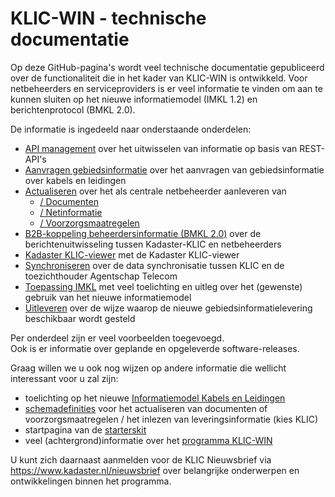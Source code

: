 ﻿# KLIC-WIN - technische documentatie

Op deze GitHub-pagina's wordt veel technische documentatie gepubliceerd over de functionaliteit die in het kader van KLIC-WIN is ontwikkeld.
Voor netbeheerders en serviceproviders is er veel informatie te vinden om aan te kunnen sluiten op het nieuwe informatiemodel (IMKL 1.2) en berichtenprotocol (BMKL 2.0).

De informatie is ingedeeld naar onderstaande onderdelen:
* [API management](../../tree/master/API%20management) over het uitwisselen van informatie op basis van REST-API's
* [Aanvragen gebiedsinformatie](../../tree/master/Aanvragen%20gebiedsinformatie) over het aanvragen van gebiedsinformatie over kabels en leidingen 
* [Actualiseren](../../tree/master/Actualiseren) over het als centrale netbeheerder aanleveren van
  - [/ Documenten](../../tree/master/Actualiseren/Documenten)
  - [/ Netinformatie](../../tree/master/Actualiseren/Netinformatie)
  - [/ Voorzorgsmaatregelen](../../tree/master/Actualiseren/Voorzorgsmaatregelen)
* [B2B-koppeling beheerdersinformatie (BMKL 2.0)](../../tree/master/B2B-koppeling%20beheerdersinformatie%20(BMKL%202.0)) over de berichtenuitwisseling tussen Kadaster-KLIC en netbeheerders
* [Kadaster KLIC-viewer](../../tree/master/Kadaster%20KLIC-viewer) met de Kadaster KLIC-viewer
* [Synchroniseren](../../tree/master/Synchroniseren%20(Agentschap%20Telecom)) over de data synchronisatie tussen KLIC en de toezichthouder Agentschap Telecom
* [Toepassing IMKL](../../tree/master/Toepassing%20IMKL) met veel toelichting en uitleg over het (gewenste) gebruik van het nieuwe informatiemodel
* [Uitleveren](../../tree/master/Uitleveren) over de wijze waarop de nieuwe gebiedsinformatielevering beschikbaar wordt gesteld

Per onderdeel zijn er veel voorbeelden toegevoegd.  \
Ook is er informatie over geplande en opgeleverde software-releases.

Graag willen we u ook nog wijzen op andere informatie die wellicht interessant voor u zal zijn:
* toelichting op het nieuwe [Informatiemodel Kabels en Leidingen](https://register.geostandaarden.nl/imkl2015/)
* [schemadefinities](https://www.kadaster.nl/schemas) voor het actualiseren van documenten of voorzorgsmaatregelen / het inlezen van leveringsinformatie (kies KLIC)
* startpagina van de [starterskit](https://www.klicwin.net/Starterskit_webpages/Starterskit%20Home.html)
* veel (achtergrond)informatie over het [programma KLIC-WIN](https://www.kadaster.nl/klic-win)

U kunt zich daarnaast aanmelden voor de KLIC Nieuwsbrief via https://www.kadaster.nl/nieuwsbrief over belangrijke onderwerpen en ontwikkelingen binnen het programma.